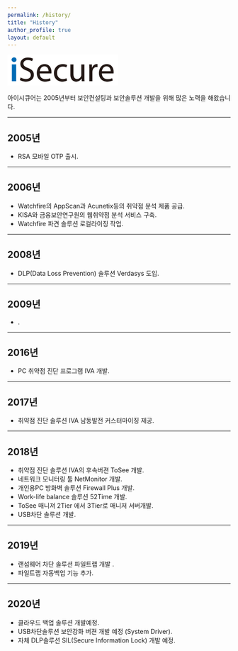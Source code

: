 ```yaml
---
permalink: /history/
title: "History"
author_profile: true
layout: default
---
```

[![iSecure Logo](/assets/images/iSecure_small.png)](https://www.isecurekr.com)

아이시큐어는 2005년부터 보안컨설팅과 보안솔루션 개발을 위해 많은 노력을 해왔습니다. 

---------------
2005년
---------------
 - RSA 모바일 OTP 출시.
---------------
2006년
---------------
 - Watchfire의 AppScan과 Acunetix등의 취약점 분석 제품 공급.
 - KISA와 금융보안연구원의 웹취약점 분석 서비스 구축.
 - Watchfire 파견 솔루션 로컬라이징 작업.
---------------
2008년
---------------
 - DLP(Data Loss Prevention) 솔루션 Verdasys 도입.
---------------
2009년
---------------
 - .
---------------
2016년
---------------
 - PC 취약점 진단 프로그램 IVA 개발.
---------------
2017년
---------------
 - 취약점 진단 솔루션 IVA 남동발전 커스터마이징 제공.
---------------
2018년
---------------
 - 취약점 진단 솔루션 IVA의 후속버젼 ToSee 개발.
 - 네트워크 모니터링 툴 NetMonitor 개발.
 - 개인용PC 방화벽 솔루션 Firewall Plus 개발.
 - Work-life balance 솔루션 52Time 개발.
 - ToSee 매니져 2Tier 에서 3Tier로 매니저 서버개발.
 - USB차단 솔루션 개발.
---------------
2019년
---------------
 - 랜섬웨어 차단 솔루션 파일트랩 개발 .
 - 파일트랩 자동백업 기능 추가.
--------------- 
2020년
---------------
 - 클라우드 백업 솔루션 개발예정.
 - USB차단솔루션 보안강화 버젼 개발 예정 (System Driver).
 - 자체 DLP솔루션 SIL(Secure Information Lock) 개발 예정.

